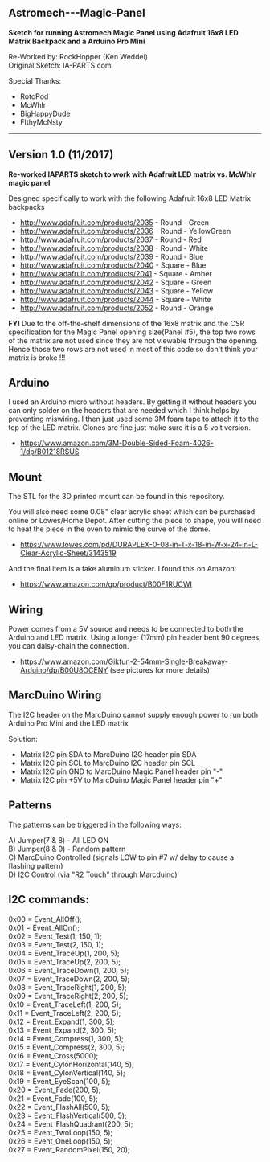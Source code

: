 Astromech---Magic-Panel
-------------------------------------------------------------------------------
**Sketch for running Astromech Magic Panel using Adafruit 16x8 LED Matrix Backpack and a Arduino Pro Mini**

Re-Worked by: RockHopper (Ken Weddel)  
Original Sketch: IA-PARTS.com

Special Thanks:
- RotoPod
- McWhlr  
- BigHappyDude  
- FlthyMcNsty  

-------------------------------------------------------------------------------
Version 1.0 (11/2017)
-------------------------------------------------------------------------------
**Re-worked IAPARTS sketch to work with Adafruit LED matrix vs. McWhlr magic panel** 

Designed specifically to work with the following Adafruit 16x8 LED Matrix backpacks
- http://www.adafruit.com/products/2035 - Round  - Green
- http://www.adafruit.com/products/2036 - Round  - YellowGreen
- http://www.adafruit.com/products/2037 - Round  - Red
- http://www.adafruit.com/products/2038 - Round  - White
- http://www.adafruit.com/products/2039 - Round  - Blue
- http://www.adafruit.com/products/2040 - Square - Blue
- http://www.adafruit.com/products/2041 - Square - Amber
- http://www.adafruit.com/products/2042 - Square - Green
- http://www.adafruit.com/products/2043 - Square - Yellow
- http://www.adafruit.com/products/2044 - Square - White
- http://www.adafruit.com/products/2052 - Round  - Orange

**FYI**
Due to the off-the-shelf dimensions of the 16x8 matrix and the CSR specification for the Magic Panel opening size(Panel #5), the top two rows of the matrix are not used since they are not viewable through the opening. Hence those two rows are not used in most of this code so don't think your matrix is broke !!!

Arduino
-------------------------------------------------------------------------------
I used an Arduino micro without headers. By getting it without headers you can only solder  on the headers that are needed which I think helps by preventing miswiring. I then just used some 3M foam tape to attach it to the top of the LED matrix. Clones are fine just make sure it is a 5 volt version.

 - https://www.amazon.com/3M-Double-Sided-Foam-4026-1/dp/B01218RSUS

Mount
-------------------------------------------------------------------------------
The STL for the 3D printed mount can be found in this repository.

You will also need some 0.08" clear acrylic sheet which can be purchased online or Lowes/Home Depot. After cutting the piece to shape, you will need to heat the piece in the oven to mimic the curve of the dome.

 - https://www.lowes.com/pd/DURAPLEX-0-08-in-T-x-18-in-W-x-24-in-L-Clear-Acrylic-Sheet/3143519

And the final item is a fake aluminum sticker. I found this on Amazon:

 - https://www.amazon.com/gp/product/B00F1RUCWI

Wiring
-------------------------------------------------------------------------------
Power comes from a 5V source and needs to be connected to both the Arduino and LED matrix. Using a longer (17mm) pin header bent 90 degrees, you can daisy-chain the connection.
 - https://www.amazon.com/Gikfun-2-54mm-Single-Breakaway-Arduino/dp/B00U8OCENY
(see pictures for more details)

MarcDuino Wiring
-------------------------------------------------------------------------------
The I2C header on the MarcDuino cannot supply enough power to run both Arduino Pro Mini and the LED matrix

Solution: 
- Matrix I2C pin SDA to MarcDuino I2C header pin SDA
- Matrix I2C pin SCL to MarcDuino I2C header pin SCL
- Matrix I2C pin GND to MarcDuino Magic Panel header pin "-"
- Matrix I2C pin +5V to MarcDuino Magic Panel header pin "+"

Patterns
-------------------------------------------------------------------------------
The patterns can be triggered in the following ways:
 
A) Jumper(7 & 8) - All LED ON  
B) Jumper(8 & 9) - Random pattern  
C) MarcDuino Controlled (signals LOW to pin #7 w/ delay to cause a flashing pattern)  
D) I2C Control (via "R2 Touch" through Marcduino)  

I2C commands:
-------------------------------------------------------------------------------
0x00 = Event_AllOff();  
0x01 = Event_AllOn();  
0x02 = Event_Test(1, 150, 1);  
0x03 = Event_Test(2, 150, 1);  
0x04 = Event_TraceUp(1, 200, 5);  
0x05 = Event_TraceUp(2, 200, 5);  
0x06 = Event_TraceDown(1, 200, 5);  
0x07 = Event_TraceDown(2, 200, 5);  
0x08 = Event_TraceRight(1, 200, 5);  
0x09 = Event_TraceRight(2, 200, 5);  
0x10 = Event_TraceLeft(1, 200, 5);  
0x11 = Event_TraceLeft(2, 200, 5);  
0x12 = Event_Expand(1, 300, 5);  
0x13 = Event_Expand(2, 300, 5);  
0x14 = Event_Compress(1, 300, 5);  
0x15 = Event_Compress(2, 300, 5);  
0x16 = Event_Cross(5000);  
0x17 = Event_CylonHorizontal(140, 5);  
0x18 = Event_CylonVertical(140, 5);  
0x19 = Event_EyeScan(100, 5);  
0x20 = Event_Fade(200, 5);  
0x21 = Event_Fade(100, 5);  
0x22 = Event_FlashAll(500, 5);  
0x23 = Event_FlashVertical(500, 5);  
0x24 = Event_FlashQuadrant(200, 5);  
0x25 = Event_TwoLoop(150, 5);  
0x26 = Event_OneLoop(150, 5);  
0x27 = Event_RandomPixel(150, 20);
